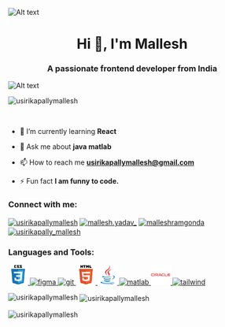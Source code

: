 ![Alt text](https://www.google.co.in/url?sa=i&url=https%3A%2F%2Ftrisya.com%2FWebsiteDesign.php&psig=AOvVaw2TYxHZOVsxpsQNaRYznh_I&ust=1702550264400000&source=images&cd=vfe&opi=89978449&ved=0CBEQjRxqFwoTCKD01JCcjIMDFQAAAAAdAAAAABAr)


<h1 align="center">Hi 👋, I'm Mallesh</h1>
<h3 align="center">A passionate frontend developer from India</h3>
<img src="https://camo.githubusercontent.com/cae12fddd9d6982901d82580bdf321d81fb299141098ca1c2d4891870827bf17/68747470733a2f2f6d69726f2e6d656469756d2e636f6d2f6d61782f313336302f302a37513379765349765f7430696f4a2d5a2e676966" alt="Alt text" width="300">


<p align="left"> <img src="https://komarev.com/ghpvc/?username=usirikapallymallesh&label=Profile%20views&color=0e75b6&style=flat" alt="usirikapallymallesh" /> </p>

<p align="left"> <a href="https://twitter.com/" target="blank"><img src="https://img.shields.io/twitter/follow/?logo=twitter&style=for-the-badge" alt="" /></a> </p>

- 🌱 I’m currently learning **React**

- 💬 Ask me about **java matlab**

- 📫 How to reach me **usirikapallymallesh@gmail.com**

- ⚡ Fun fact **I am funny to code.**

<h3 align="left">Connect with me:</h3>
<p align="left">
<a href="https://linkedin.com/in/usirikapallymallesh" target="blank"><img align="center" src="https://raw.githubusercontent.com/rahuldkjain/github-profile-readme-generator/master/src/images/icons/Social/linked-in-alt.svg" alt="usirikapallymallesh" height="30" width="40" /></a>
<a href="https://instagram.com/mallesh.yadav_" target="blank"><img align="center" src="https://raw.githubusercontent.com/rahuldkjain/github-profile-readme-generator/master/src/images/icons/Social/instagram.svg" alt="mallesh.yadav_" height="30" width="40" /></a>
<a href="https://www.hackerrank.com/malleshramgonda" target="blank"><img align="center" src="https://raw.githubusercontent.com/rahuldkjain/github-profile-readme-generator/master/src/images/icons/Social/hackerrank.svg" alt="malleshramgonda" height="30" width="40" /></a>
<a href="https://www.leetcode.com/usirikapally_mallesh" target="blank"><img align="center" src="https://raw.githubusercontent.com/rahuldkjain/github-profile-readme-generator/master/src/images/icons/Social/leet-code.svg" alt="usirikapally_mallesh" height="30" width="40" /></a>
</p>

<h3 align="left">Languages and Tools:</h3>
<p align="left"> <a href="https://www.w3schools.com/css/" target="_blank" rel="noreferrer"> <img src="https://raw.githubusercontent.com/devicons/devicon/master/icons/css3/css3-original-wordmark.svg" alt="css3" width="40" height="40"/> </a> <a href="https://www.figma.com/" target="_blank" rel="noreferrer"> <img src="https://www.vectorlogo.zone/logos/figma/figma-icon.svg" alt="figma" width="40" height="40"/> </a> <a href="https://git-scm.com/" target="_blank" rel="noreferrer"> <img src="https://www.vectorlogo.zone/logos/git-scm/git-scm-icon.svg" alt="git" width="40" height="40"/> </a> <a href="https://www.w3.org/html/" target="_blank" rel="noreferrer"> <img src="https://raw.githubusercontent.com/devicons/devicon/master/icons/html5/html5-original-wordmark.svg" alt="html5" width="40" height="40"/> </a> <a href="https://www.java.com" target="_blank" rel="noreferrer"> <img src="https://raw.githubusercontent.com/devicons/devicon/master/icons/java/java-original.svg" alt="java" width="40" height="40"/> </a> <a href="https://www.mathworks.com/" target="_blank" rel="noreferrer"> <img src="https://upload.wikimedia.org/wikipedia/commons/2/21/Matlab_Logo.png" alt="matlab" width="40" height="40"/> </a> <a href="https://www.oracle.com/" target="_blank" rel="noreferrer"> <img src="https://raw.githubusercontent.com/devicons/devicon/master/icons/oracle/oracle-original.svg" alt="oracle" width="40" height="40"/> </a> <a href="https://tailwindcss.com/" target="_blank" rel="noreferrer"> <img src="https://www.vectorlogo.zone/logos/tailwindcss/tailwindcss-icon.svg" alt="tailwind" width="40" height="40"/> </a> </p>

<p><img align="left" src="https://github-readme-stats.vercel.app/api/top-langs?username=usirikapallymallesh&show_icons=true&locale=en&layout=compact" alt="usirikapallymallesh" /></p>

<p>&nbsp;<img align="center" src="https://github-readme-stats.vercel.app/api?username=usirikapallymallesh&show_icons=true&locale=en" alt="usirikapallymallesh" /></p>

<p><img align="center" src="https://github-readme-streak-stats.herokuapp.com/?user=usirikapallymallesh&" alt="usirikapallymallesh" /></p>
